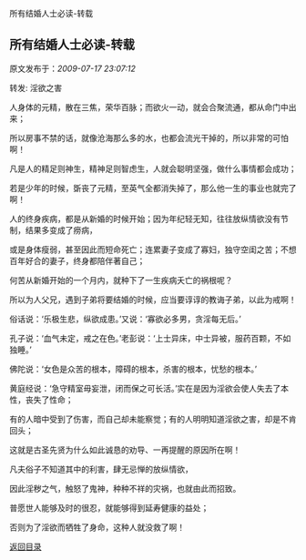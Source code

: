 所有结婚人士必读-转载
## 所有结婚人士必读-转载

 原文发布于：*2009-07-17 23:07:12*

转发&#58; 淫欲之害

人身体的元精，散在三焦，荣华百脉；而欲火一动，就会合聚流通，都从命门中出来；

所以房事不禁的话，就像沧海那么多的水，也都会流光干掉的，所以非常的可怕啊！

凡是人的精足则神生，精神足则智虑生，人就会聪明坚强，做什么事情都会成功；

若是少年的时候，斲丧了元精，至英气全都消失掉了，那么他一生的事业也就完了啊！

人的终身疾病，都是从新婚的时候开始；因为年纪轻无知，往往放纵情欲没有节制，结果多变成了痨病，

或是身体瘦弱，甚至因此而短命死亡；连累妻子变成了寡妇，独守空闺之苦；不想百年好合的妻子，终身都陪伴著自己；

何苦从新婚开始的一个月内，就种下了一生疾病夭亡的祸根呢？

所以为人父兄，遇到子弟将要结婚的时候，应当要谆谆的教诲子弟，以此为戒啊！

俗话说：‘乐极生悲，纵欲成患。’又说：‘寡欲必多男，贪淫每无后。’

孔子说：‘血气未定，戒之在色。’老彭说：‘上士异床，中士异被，服药百颗，不如独睡。’

佛陀说：‘女色是众苦的根本，障碍的根本，杀害的根本，忧愁的根本。’

黄庭经说：‘急守精室毋妄泄，闭而保之可长活。’实在是因为淫欲会使人失去了本性，丧失了性命；

有的人暗中受到了伤害，而自己却未能察觉；有的人明明知道淫欲之害，却是不肯回头；

这就是古圣先贤为什么如此诚恳的劝导、一再提醒的原因所在啊！

凡夫俗子不知道其中的利害，肆无忌惮的放纵情欲，

因此淫秽之气，触怒了鬼神，种种不祥的灾祸，也就由此而招致。

普愿世人能够及时的很忍，就能够得到延寿健康的益处；

否则为了淫欲而牺牲了身命，这种人就没救了啊！

[返回目录](index.html)
